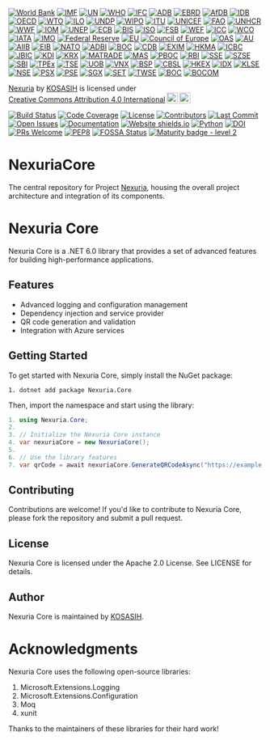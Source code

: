 [![World Bank](https://img.shields.io/badge/World%20Bank-Project%20Partner-orange)](https://www.worldbank.org/)
[![IMF](https://img.shields.io/badge/IMF-Research%20Collaborator-yellowgreen)](https://www.imf.org/)
[![UN](https://img.shields.io/badge/UN-Sustainable%20Development%20Goals-blue)](https://www.un.org/)
[![WHO](https://img.shields.io/badge/WHO-Global%20Health%20Partner-red)](https://www.who.int/)
[![IFC](https://img.shields.io/badge/IFC-Project%20Financing-green)](https://www.ifc.org/)
[![ADB](https://img.shields.io/badge/ADB-Regional%20Development%20Partner-orange)](https://www.adb.org/)
[![EBRD](https://img.shields.io/badge/EBRD-Project%20Investment-blue)](https://www.ebrd.com/)
[![AfDB](https://img.shields.io/badge/AfDB-Regional%20Integration%20Partner-yellowgreen)](https://www.afdb.org/)
[![IDB](https://img.shields.io/badge/IDB-Regional%20Development%20Partner-red)](https://www.iadb.org/)
[![OECD](https://img.shields.io/badge/OECD-Economic%20Development%20Partner-blue)](https://www.oecd.org/)
[![WTO](https://img.shields.io/badge/WTO-International%20Trade%20Partner-orange)](https://www.wto.org/)
[![ILO](https://img.shields.io/badge/ILO-Global%20Labour%20Standards-yellowgreen)](https://www.ilo.org/)
[![UNDP](https://img.shields.io/badge/UNDP-Sustainable%20Development%20Goals-blue)](https://www.undp.org/)
[![WIPO](https://img.shields.io/badge/WIPO-Intellectual%20Property%20Partner-red)](https://www.wipo.int/)
[![ITU](https://img.shields.io/badge/ITU-Global%20Telecommunication%20Standards-orange)](https://www.itu.int/)
[![UNICEF](https://img.shields.io/badge/UNICEF-Children's%20Rights%20Advocate-blue)](https://www.unicef.org/)
[![FAO](https://img.shields.io/badge/FAO-Global%20Food%20Security-yellowgreen)](https://www.fao.org/)
[![UNHCR](https://img.shields.io/badge/UNHCR-Refugee%20Protection%20Partner-orange)](https://www.unhcr.org/)
[![WWF](https://img.shields.io/badge/WWF-Conservation%20Partner-green)](https://www.worldwildlife.org/)
[![IOM](https://img.shields.io/badge/IOM-Migration%20Management%20Partner-red)](https://www.iom.int/)
[![UNEP](https://img.shields.io/badge/UNEP-Environmental%20Sustainability%20Partner-blue)](https://www.unep.org/)
[![ECB](https://img.shields.io/badge/ECB-European%20Central%20Bank-blue.svg)](https://www.ecb.europa.eu)
[![BIS](https://img.shields.io/badge/BIS-Bank%20for%20International%20Settlements-blue.svg)](https://www.bis.org)
[![ISO](https://img.shields.io/badge/ISO-International%20Organization%20for%20Standardization-blue.svg)](https://www.iso.org)
[![FSB](https://img.shields.io/badge/FSB-Financial%20Stability%20Board-blue.svg)](https://www.fsb.org)
[![WEF](https://img.shields.io/badge/WEF-World%20Economic%20Forum-blue.svg)](https://www.weforum.org)
[![ICC](https://img.shields.io/badge/ICC-International%20Chamber%20of%20Commerce-blue.svg)](https://iccwbo.org)
[![WCO](https://img.shields.io/badge/WCO-World%20Customs%20Organization-blue.svg)](https://www.wcoomd.org)
[![IATA](https://img.shields.io/badge/IATA-International%20Air%20Transport%20Association-blue.svg)](https://www.iata.org)
[![IMO](https://img.shields.io/badge/IMO-International%20Maritime%20Organization-blue.svg)](https://www.imo.org)
[![Federal Reserve](https://img.shields.io/badge/Federal%20Reserve-United%20States%20Central%20Bank-blue.svg)](https://www.federalreserve.gov/)
[![EU](https://img.shields.io/badge/EU-European%20Union-blue.svg)](https://europa.eu/)
[![Council of Europe](https://img.shields.io/badge/Council%20of%20Europe-COE-blue.svg)](https://www.coe.int/)
[![OAS](https://img.shields.io/badge/OAS-Organization%20of%20American%20States-blue.svg)](https://www.oas.org/)
[![AU](https://img.shields.io/badge/AU-African%20Union-blue.svg)](https://au.int/)
[![AIIB](https://img.shields.io/badge/AIIB-Asian%20Infrastructure%20Investment%20Bank-blue.svg)](https://www.aiib.org/)
[![EIB](https://img.shields.io/badge/EIB-European%20Investment%20Bank-blue.svg)](https://www.eib.org/)
[![NATO](https://img.shields.io/badge/NATO-North%20Atlantic%20Treaty%20Organization-blue.svg)](https://www.nato.int/)
[![ADBI](https://img.shields.io/badge/ADBI-Asian%20Development%20Bank%20Institute-blue.svg)](https://www.adbi.org/)
[![BOC](https://img.shields.io/badge/BOC-Bank%20of%20China-blue.svg)](https://www.boc.cn/)
[![CDB](https://img.shields.io/badge/CDB-China%20Development%20Bank-blue.svg)](https://www.cdb.com.cn/)
[![EXIM](https://img.shields.io/badge/EXIM-Export--Import%20Bank%20of%20China-blue.svg)](https://www.eximbank.gov.cn/)
[![HKMA](https://img.shields.io/badge/HKMA-Hong%20Kong%20Monetary%20Authority-blue.svg)](https://www.hkma.gov.hk/)
[![ICBC](https://img.shields.io/badge/ICBC-Industrial%20and%20Commercial%20Bank%20of%20China-blue.svg)](https://www.icbc.com.cn/)
[![JBIC](https://img.shields.io/badge/JBIC-Japan%20Bank%20for%20International%20Cooperation-blue.svg)](https://www.jbic.go.jp/)
[![KDI](https://img.shields.io/badge/KDI-Korea%20Development%20Institute-blue.svg)](https://www.kdi.re.kr/)
[![KRX](https://img.shields.io/badge/KRX-Korea%20Exchange-blue.svg)](https://www.krx.co.kr/)
[![MATRADE](https://img.shields.io/badge/MATRADE-Malaysia%20External%20Trade%20Development%20Corporation-blue.svg)](https://www.matrade.gov.my/)
[![MAS](https://img.shields.io/badge/MAS-Monetary%20Authority%20of%20Singapore-blue.svg)](https://www.mas.gov.sg/)
[![PBOC](https://img.shields.io/badge/PBOC-People's%20Bank%20of%20China-blue.svg)](https://www.pbc.gov.cn/)
[![RBI](https://img.shields.io/badge/RBI-Reserve%20Bank%20of%20India-blue.svg)](https://www.rbi.org.in/)
[![SSE](https://img.shields.io/badge/SSE-Shanghai%20Stock%20Exchange-blue.svg)](https://www.sse.com.cn/)
[![SZSE](https://img.shields.io/badge/SZSE-Shenzhen%20Stock%20Exchange-blue.svg)](https://www.szse.cn/)
[![SBI](https://img.shields.io/badge/SBI-State%20Bank%20of%20India-blue.svg)](https://www.sbi.co.in/)
[![TPEx](https://img.shields.io/badge/TPEx-Taipei%20Exchange-blue.svg)](https://www.tpex.org.tw/)
[![TSE](https://img.shields.io/badge/TSE-Tokyo%20Stock%20Exchange-blue.svg)](https://www.tse.or.jp/)
[![UOB](https://img.shields.io/badge/UOB-United%20Overseas%20Bank-blue.svg)](https://www.uob.com/)
[![VNX](https://img.shields.io/badge/VNX-Vietnam%20Stock%20Exchange-blue.svg)](https://www.vnx.vn/)
[![BSP](https://img.shields.io/badge/BSP-Bangko%20Sentral%20ng%20Pilipinas-blue.svg)](https://www.bsp.gov.ph/)
[![CBSL](https://img.shields.io/badge/CBSL-Central%20Bank%20of%20Sri%20Lanka-blue.svg)](https://www.cbsl.gov.lk/)
[![HKEX](https://img.shields.io/badge/HKEX-Hong%20Kong%20Stock%20Exchange-blue.svg)](https://www.hkex.com.hk/)
[![IDX](https://img.shields.io/badge/IDX-Indonesia%20Stock%20Exchange-blue.svg)](https://www.idx.co.id/)
[![KLSE](https://img.shields.io/badge/KLSE-Kuala%20Lumpur%20Stock%20Exchange-blue.svg)](https://www.bursamalaysia.com/)
[![NSE](https://img.shields.io/badge/NSE-National%20Stock%20Exchange%20of%20India-blue.svg)](https://www.nseindia.com/)
[![PSX](https://img.shields.io/badge/PSX-Pakistan%20Stock%20Exchange-blue.svg)](https://www.psx.com.pk/)
[![PSE](https://img.shields.io/badge/PSE-Philippine%20Stock%20Exchange-blue.svg)](https://www.pse.com.ph/)
[![SGX](https://img.shields.io/badge/SGX-Singapore%20Exchange-blue.svg)](https://www.sgx.com/)
[![SET](https://img.shields.io/badge/SET-Stock%20Exchange%20of%20Thailand-blue.svg)](https://www.set.or.th/)
[![TWSE](https://img.shields.io/badge/TWSE-Taiwan%20Stock%20Exchange-blue.svg)](https://www.twse.com.tw/)
[![BOC](https://img.shields.io/badge/BOC-Bank%20of%20China-blue.svg)](https://www.boc.cn/)
[![BOCOM](https://img.shields.io/badge/BOCOM-Bank%20of%20Communications-blue.svg)](https://www.bankcomm.com/)

<p xmlns:cc="http://creativecommons.org/ns#" xmlns:dct="http://purl.org/dc/terms/"><a property="dct:title" rel="cc:attributionURL" href="https://github.com/KOSASIH/NexuriaCore">Nexuria</a> by <a rel="cc:attributionURL dct:creator" property="cc:attributionName" href="https://www.linkedin.com/in/kosasih-81b46b5a">KOSASIH</a> is licensed under <a href="https://creativecommons.org/licenses/by/4.0/?ref=chooser-v1" target="_blank" rel="license noopener noreferrer" style="display:inline-block;">Creative Commons Attribution 4.0 International<img style="height:22px!important;margin-left:3px;vertical-align:text-bottom;" src="https://mirrors.creativecommons.org/presskit/icons/cc.svg?ref=chooser-v1" alt=""><img style="height:22px!important;margin-left:3px;vertical-align:text-bottom;" src="https://mirrors.creativecommons.org/presskit/icons/by.svg?ref=chooser-v1" alt=""></a></p>

[![Build Status](https://cdn.prod.website-files.com/5e0f1144930a8bc8aace526c/65dd9eb5aaca434fac4f1c7c_Build-Passing-brightgreen.svg)](https://github.com/KOSASIH/NexuriaCore/actions)
[![Code Coverage](https://codecov.io/gh/KOSASIH/NexuriaCore/branch/main/graph/badge.svg)](https://codecov.io/gh/KOSASIH/NexuriaCore)
[![License](https://img.shields.io/github/license/KOSASIH/NexuriaCore)](https://github.com/KOSASIH/NexuriaCore/blob/main/LICENSE)
[![Contributors](https://img.shields.io/github/contributors/KOSASIH/NexuriaCore)](https://github.com/KOSASIH/NexuriaCore/graphs/contributors)
[![Last Commit](https://img.shields.io/github/last-commit/KOSASIH/NexuriaCore)](https://github.com/KOSASIH/NexuriaCore/commits/main)
[![Open Issues](https://img.shields.io/github/issues/KOSASIH/NexuriaCore)](https://github.com/KOSASIH/NexuriaCore/issues)
[![Documentation](https://img.shields.io/badge/GitBook-Docu-lightblue)](https://sulstice.gitbook.io/globalchem-your-chemical-graph-network/)
[![Website shields.io](https://img.shields.io/website-up-down-green-red/http/shields.io.svg)](http://www.chemicalgraphtheory.com)
[![Python](https://img.shields.io/badge/python-3.6-blue.svg)](https://www.python.org/downloads/release/python-360/)
[![DOI](https://zenodo.org/badge/259046250.svg)](https://zenodo.org/badge/latestdoi/259046250)
[![PRs Welcome](https://img.shields.io/badge/PRs-welcome-brightgreen.svg?style=flat-square)](http://makeapullrequest.com)
[![PEP8](https://img.shields.io/badge/code%20style-pep8-orange.svg)](https://www.python.org/dev/peps/pep-0008/)
[![FOSSA Status](https://app.fossa.com/api/projects/git%2Bgithub.com%2FSulstice%2Fglobal-chem.svg?type=shield)](https://app.fossa.com/projects/git%2Bgithub.com%2FSulstice%2Fglobal-chem?ref=badge_shield)
[![Maturity badge - level 2](https://img.shields.io/badge/Maturity-Level%202%20--%20First%20Release-yellowgreen.svg)](https://github.com/tophat/getting-started/blob/master/scorecard.md)

# NexuriaCore
The central repository for Project [Nexuria](docs), housing the overall project architecture and integration of its components.

Nexuria Core
================

Nexuria Core is a .NET 6.0 library that provides a set of advanced features for building high-performance applications.

Features
--------

* Advanced logging and configuration management
* Dependency injection and service provider
* QR code generation and validation
* Integration with Azure services

Getting Started
---------------

To get started with Nexuria Core, simply install the NuGet package:

`1. dotnet add package Nexuria.Core`


Then, import the namespace and start using the library:

```csharp
1. using Nexuria.Core;
2. 
3. // Initialize the Nexuria Core instance
4. var nexuriaCore = new NexuriaCore();
5. 
6. // Use the library features
7. var qrCode = await nexuriaCore.GenerateQRCodeAsync("https://example.com");
```

## Contributing

Contributions are welcome! If you'd like to contribute to Nexuria Core, please fork the repository and submit a pull request.

## License

Nexuria Core is licensed under the Apache 2.0 License. See LICENSE for details.

## Author

Nexuria Core is maintained by [KOSASIH](https://www.linkedin.com/in/kosasih-81b46b5a).

# Acknowledgments

Nexuria Core uses the following open-source libraries:

1. Microsoft.Extensions.Logging
2. Microsoft.Extensions.Configuration
3. Moq
4. xunit

Thanks to the maintainers of these libraries for their hard work!


